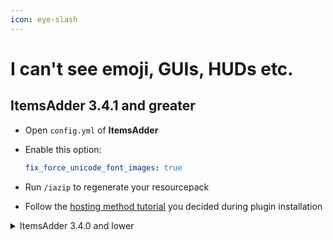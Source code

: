 ```yaml
---
icon: eye-slash
---
```


# I can't see emoji, GUIs, HUDs etc.

## ItemsAdder 3.4.1 and greater

* Open `config.yml` of **ItemsAdder**
*   Enable this option:&#x20;

    ```yaml
    fix_force_unicode_font_images: true
    ```
* Run `/iazip` to regenerate your resourcepack
* Follow the [hosting method tutorial](../plugin-usage/resourcepack-hosting/) you decided during plugin installation

<details>

<summary>ItemsAdder 3.4.0 and lower</summary>

If you set **Force Unicode** to **ON** because you don't like Minecraft default font you can't see emojis, custom guis and huds.

Normally on Minecraft you set **Force Unicode Font: ON** to get the _"thin font"_.

<img src="../.gitbook/assets/immagine (33).png" alt="" data-size="original" />

\
With **ItemsAdder** this is not possible because it would make emoji, GUIs, HUDs not working anymore. It's a Minecraft limitation.

You must set **Force Unicode Font: OFF**

<img src="../.gitbook/assets/immagine (44).png" alt="" data-size="original" />

and **set this** in `config.yml`

```yaml
  thin-font:
    enabled: true
```

This allows you to set **Force Unicode Font: OFF** but still have the thin font enabled.

Remember, after this change you have to regenerate your `generated.zip` file.\
Check [Resourcepack tutorials](../plugin-usage/resourcepack-hosting/)

### This is the result

<img src="../.gitbook/assets/immagine (88).png" alt="" data-size="original" />

Now you can see the "thin font" and GUIs, emojis, HUDs won't break (bugged white squares)

</details>
